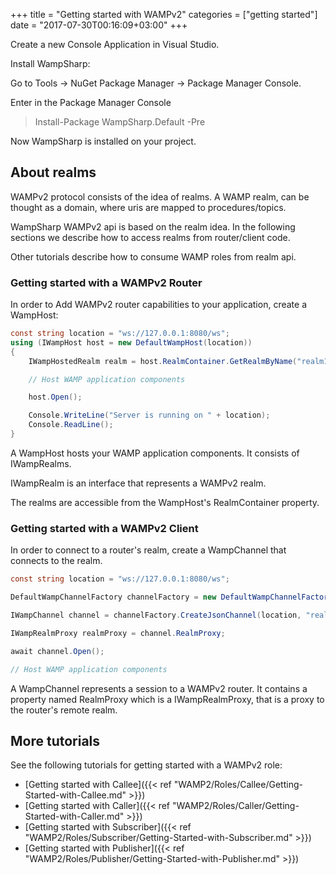+++
title = "Getting started with WAMPv2"
categories = ["getting started"]
date = "2017-07-30T00:16:09+03:00"
+++

Create a new Console Application in Visual Studio.

Install WampSharp: 

Go to Tools -> NuGet Package Manager -> Package Manager Console. 

Enter in the Package Manager Console

> Install-Package WampSharp.Default -Pre

Now WampSharp is installed on your project.

## About realms

WAMPv2 protocol consists of the idea of realms. A WAMP realm, can be thought as a domain, where uris are mapped to procedures/topics.

WampSharp WAMPv2 api is based on the realm idea. In the following sections we describe how to access realms from router/client code.

Other tutorials describe how to consume WAMP roles from realm api.

### Getting started with a WAMPv2 Router

In order to Add WAMPv2 router capabilities to your application, create a WampHost:

```csharp
const string location = "ws://127.0.0.1:8080/ws";
using (IWampHost host = new DefaultWampHost(location))
{
    IWampHostedRealm realm = host.RealmContainer.GetRealmByName("realm1");

    // Host WAMP application components

    host.Open();

    Console.WriteLine("Server is running on " + location);
    Console.ReadLine();
}
```

A WampHost hosts your WAMP application components. It consists of IWampRealms.

IWampRealm is an interface that represents a WAMPv2 realm.

The realms are accessible from the WampHost's RealmContainer property. 

### Getting started with a WAMPv2 Client

In order to connect to a router's realm, create a WampChannel that connects to the realm.

```csharp
const string location = "ws://127.0.0.1:8080/ws";

DefaultWampChannelFactory channelFactory = new DefaultWampChannelFactory();

IWampChannel channel = channelFactory.CreateJsonChannel(location, "realm1");

IWampRealmProxy realmProxy = channel.RealmProxy;

await channel.Open();

// Host WAMP application components

```

A WampChannel represents a session to a WAMPv2 router. It contains a property named RealmProxy which is a IWampRealmProxy, that is a proxy to the router's remote realm.

## More tutorials

See the following tutorials for getting started with a WAMPv2 role:

* [Getting started with Callee]({{< ref "WAMP2/Roles/Callee/Getting-Started-with-Callee.md" >}})
* [Getting started with Caller]({{< ref "WAMP2/Roles/Caller/Getting-Started-with-Caller.md" >}})
* [Getting started with Subscriber]({{< ref "WAMP2/Roles/Subscriber/Getting-Started-with-Subscriber.md" >}})
* [Getting started with Publisher]({{< ref "WAMP2/Roles/Publisher/Getting-Started-with-Publisher.md" >}})